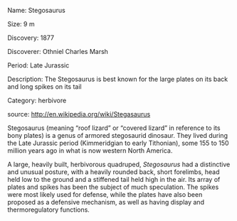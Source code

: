 Name: Stegosaurus

Size: 9 m

Discovery: 1877

Discoverer: Othniel Charles Marsh

Period: Late Jurassic

Description: The Stegosaurus is best known for the large plates on its back and long spikes on its tail

Category: herbivore

source: http://en.wikipedia.org/wiki/Stegasaurus

Stegosaurus (meaning “roof lizard” or “covered lizard” in reference to its bony plates) is a genus of armored stegosaurid dinosaur. They lived during the Late Jurassic period (Kimmeridgian to early Tithonian), some 155 to 150 million years ago in what is now western North America.

A large, heavily built, herbivorous quadruped, *Stegosaurus* had a distinctive and unusual posture, with a heavily rounded back, short forelimbs, head held low to the ground and a stiffened tail held high in the air. Its array of plates and spikes has been the subject of much speculation. The spikes were most likely used for defense, while the plates have also been proposed as a defensive mechanism, as well as having display and thermoregulatory functions.